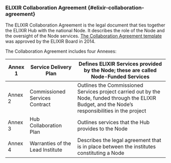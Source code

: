 ### ELIXIR Collaboration Agreement {#elixir-collaboration-agreement}

The ELIXIR Collaboration Agreement is the legal document that ties together the ELIXIR Hub with the national Node. It describes the role of the Node and the oversight of the Node services. [The Collaboration Agreement template](https://drive.google.com/a/ebi.ac.uk/file/d/0B7btK9HAXhx1UlJlNzU4dC05ZzA/view?usp=sharing) was approved by the ELIXIR Board in 2014\.

The Collaboration Agreement includes four Annexes:

| Annex 1 | Service Delivery Plan | Defines ELIXIR Services provided by the Node; these are called Node-Funded Services |
| --- | --- | --- |
| Annex 2 | Commissioned Services Contract | Outlines the Commissioned Services project carried out by the Node, funded through the ELIXIR Budget, and the Node’s responsibilities in the project |
| Annex 3 | Hub Collaboration Plan | Outlines services that the Hub provides to the Node |
| Annex 4 | Warranties of the Lead Institute | Describes the legal agreement that is in place between the institutes constituting a Node |
